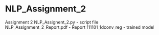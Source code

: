 # NLP_Assignment_2
Assignment 2
NLP_Assignent_2.py - script file
NLP_Assignment_2_Report.pdf - Report 
111101_1dconv_reg - trained model
